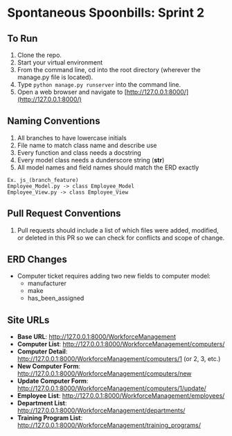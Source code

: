 # Spontaneous Spoonbills: Sprint 2

## To Run

1. Clone the repo.
1. Start your virtual environment
1. From the command line, cd into the root directory (wherever the manage.py file is located).
1. Type ```python manage.py runserver``` into the command line.
1. Open a web browser and navigate to [http://127.0.0.1:8000/](http://127.0.0.1:8000/)

## Naming Conventions

1. All branches to have lowercase initials 
1. File name to match class name and describe use 
1. Every function and class needs a docstring
1. Every model class needs a dunderscore string (__str__)
1. All model names and field names should match the ERD exactly

```
Ex. js_(branch_feature)
Employee_Model.py -> class Employee_Model
Employee_View.py -> class Employee_View
```

## Pull Request Conventions

1. Pull requests should include a list of which files were added, modified, or deleted in this PR so we can check for conflicts and scope of change.

## ERD Changes

* Computer ticket requires adding two new fields to computer model:
  * manufacturer
  * make
  * has_been_assigned

## Site URLs

* **Base URL**: http://127.0.0.1:8000/WorkforceManagement
* **Computer List**: http://127.0.0.1:8000/WorkforceManagement/computers/
* **Computer Detail**: http://127.0.0.1:8000/WorkforceManagement/computers/1 (or 2, 3, etc.)
* **New Computer Form**: http://127.0.0.1:8000/WorkforceManagement/computers/new
* **Update Computer Form**: http://127.0.0.1:8000/WorkforceManagement/computers/1/update/
* **Employee List**: http://127.0.0.1:8000/WorkforceManagement/employees/
* **Department List**: http://127.0.0.1:8000/WorkforceManagement/departments/
* **Training Program List**: http://127.0.0.1:8000/WorkforceManagement/training_programs/